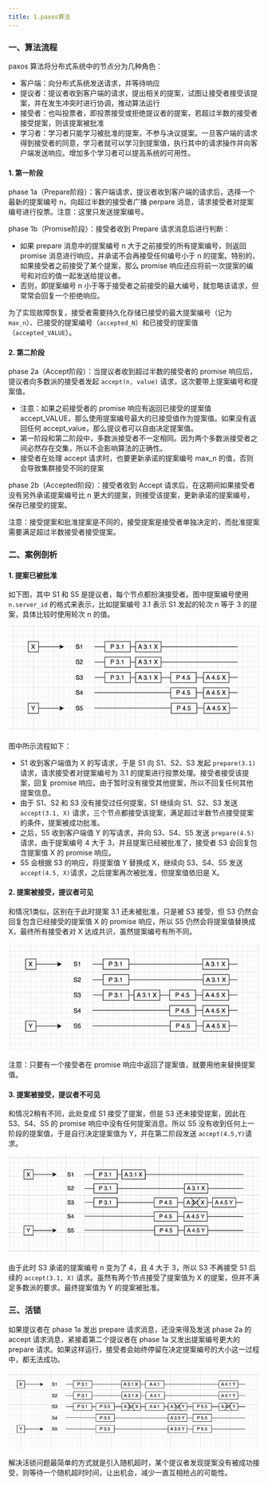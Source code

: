 ```yaml
---
title: 1.paxos算法
---
```


### 一、算法流程

paxos 算法将分布式系统中的节点分为几种角色：

- 客户端：向分布式系统发送请求，并等待响应
- 提议者：提议者收到客户端的请求，提出相关的提案，试图让接受者接受该提案，并在发生冲突时进行协调，推动算法运行
- 接受者：也叫投票者，即投票接受或拒绝提议者的提案，若超过半数的接受者接受提案，则该提案被批准
- 学习者：学习者只能学习被批准的提案，不参与决议提案。一旦客户端的请求得到接受者的同意，学习者就可以学习到提案值，执行其中的请求操作并向客户端发送响应。增加多个学习者可以提高系统的可用性。

#### 1. 第一阶段

phase 1a（Prepare阶段）：客户端请求，提议者收到客户端的请求后，选择一个最新的提案编号 n，向超过半数的接受者广播 perpare 消息，请求接受者对提案编号进行投票。注意：这里只发送提案编号。

phase 1b（Promise阶段）：接受者收到 Prepare 请求消息后进行判断：

- 如果 prepare 消息中的提案编号 n 大于之前接受的所有提案编号，则返回 promise 消息进行响应，并承诺不会再接受任何编号小于 n 的提案。特别的，如果接受者之前接受了某个提案，那么 promise 响应还应将前一次提案的编号和对应的值一起发送给提议者。
- 否则，即提案编号 n 小于等于接受者之前接受的最大编号，就忽略该请求，但常常会回复一个拒绝响应。

为了实现故障恢复，接受者需要持久化存储已接受的最大提案编号（记为`max_n`）、已接受的提案编号（`accepted_N`）和已接受的提案值（`accepted_VALUE`）。

#### 2. 第二阶段

phase 2a（Accept阶段）：当提议者收到超过半数的接受者的 promise 响应后，提议者向多数派的接受者发起 `accept(n, value)` 请求，这次要带上提案编号和提案值。

- 注意：如果之前接受者的 promise 响应有返回已接受的提案值 accept_VALUE，那么使用提案编号最大的已接受值作为提案值。如果没有返回任何 accept_value，那么提议者可以自由决定提案值。
- 第一阶段和第二阶段中，多数派接受者不一定相同。因为两个多数派接受者之间必然存在交集，所以不会影响算法的正确性。
- 接受者在处理 accept 请求时，也要更新承诺的提案编号 max_n 的值，否则会导致集群接受不同的提案

phase 2b（Accepted阶段）：接受者收到 Accept 请求后，在这期间如果接受者没有另外承诺提案编号比 n 更大的提案，则接受该提案，更新承诺的提案编号，保存已接受的提案。

注意：接受提案和批准提案是不同的，接受提案是接受者单独决定的，而批准提案需要满足超过半数接受者接受提案。

### 二、案例剖析

#### 1. 提案已被批准

如下图，其中 S1 和 S5 是提议者，每个节点都扮演接受者。图中提案编号使用 `n.server_id` 的格式来表示，比如提案编号 3.1 表示 S1 发起的轮次 n 等于 3 的提案，具体比较时使用轮次 n 的值。

![](./image/提案已被批准.png)

图中所示流程如下：

- S1 收到客户端值为 X 的写请求，于是 S1 向 S1、S2、S3 发起 `prepare(3.1)` 请求，请求接受者对提案编号为 3.1 的提案进行投票处理。接受者接受该提案，回复 promise 响应。由于暂时没有接受其他提案，所以不回复任何其他提案信息。
- 由于 S1、S2 和 S3 没有接受过任何提案，S1 继续向 S1、S2、S3 发送 `accept(3.1, X)` 请求，三个节点都接受该提案，满足超过半数节点接受提案的条件，提案被成功批准。
- 之后，S5 收到客户端值 Y 的写请求，并向 S3、S4、S5 发送 `prepare(4.5)`请求，由于提案编号 4 大于 3，并且提案已经被批准了，接受者 S3 会回复包含提案值 X 的 promise 响应。
- S5 会根据 S3 的响应，将提案值 Y 替换成 X，继续向 S3、S4、S5 发送 `accept(4.5, X)`请求，之后提案再次被批准，但提案值依旧是 X。

#### 2. 提案被接受，提议者可见

和情况1类似，区别在于此时提案 3.1 还未被批准，只是被 S3 接受，但 S3 仍然会回复包含已经接受的提案值 X 的 promise 响应，所以 S5 仍然会将提案值替换成 X，最终所有接受者对 X 达成共识，虽然提案编号有所不同。

![](./image/提案被接受且提议者可见.png)

注意：只要有一个接受者在 promise 响应中返回了提案值，就要用他来替换提案值。

#### 3. 提案被接受，提议者不可见

和情况2稍有不同，此处变成 S1 接受了提案，但是 S3 还未接受提案，因此在 S3、S4、S5 的 promise 响应中没有任何提案消息。所以 S5 没有收到任何上一阶段的提案值，于是自行决定提案值为 Y，并在第二阶段发送 `accept(4.5,Y)`请求。

![](./image/提案被接受且提议者不可见.png)

由于此时 S3 承诺的提案编号 n 变为了 4，且 4 大于 3，所以 S3 不再接受 S1 后续的 `accept(3.1, X)` 请求。虽然有两个节点接受了提案值为 X 的提案，但并不满足多数派的要求。最终提案值为 Y 的提案被批准。

### 三、活锁

如果提议者在 phase 1a 发出 prepare 请求消息，还没来得及发送 phase 2a 的 accept 请求消息，紧接着第二个提议者在 phase 1a 又发出提案编号更大的 prepare 请求。如果这样运行，接受者会始终停留在决定提案编号的大小这一过程中，都无法成功。

![](./image/paxos活锁.png)

解决活锁问题最简单的方式就是引入随机超时，某个提议者发现提案没有被成功接受，则等待一个随机超时时间，让出机会，减少一直互相抢占的可能性。